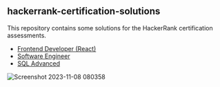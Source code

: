 ## hackerrank-certification-solutions

This repository contains some solutions for the HackerRank certification assessments.

- [Frontend Developer (React)](https://github.com/Pluto0104/hackerrank-role-certification-solutions-using-javascript/tree/main/frontend_developer_react_certification)
- [Software Engineer](https://github.com/Pluto0104/hackerrank-role-certification-solutions-using-javascript/tree/main/software_engineer_certification)
- [SQL Advanced](https://github.com/Pluto0104/hackerrank-role-certification-solutions-using-javascript/tree/main/sql_advanced_certification)

![Screenshot 2023-11-08 080358](https://github.com/Pluto0104/hackerrank-role-certification-solutions-javascript/assets/136573674/3c300c69-fc32-4d84-aa31-25d42e8ee8f9)
